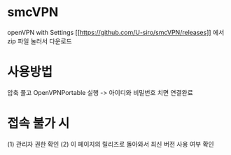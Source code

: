 # smcVPN
openVPN with Settings
[[https://github.com/U-siro/smcVPN/releases]] 에서 zip 파일 눌러서 다운로드
# 사용방법
압축 풀고 OpenVPNPortable 실행 -> 아이디와 비밀번호 치면 연결완료
# 접속 불가 시
(1) 관리자 권한 확인
(2) 이 페이지의 릴리즈로 돌아와서 최신 버전 사용 여부 확인

